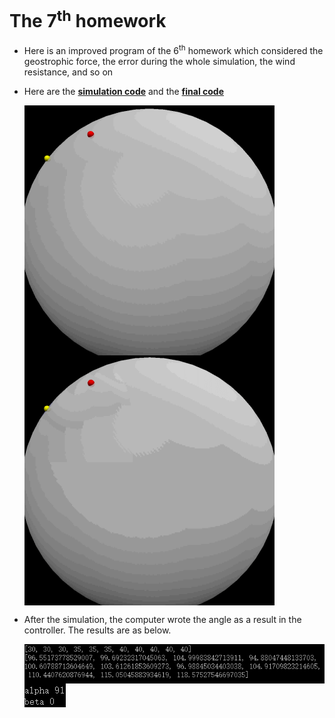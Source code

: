 # The 7<sup>th</sup> homework

- Here is an improved program of the 6<sup>th</sup> homework which considered the geostrophic force, the error during the whole simulation, the wind resistance, and so on

- Here are the [**simulation code**](code/VPythonMissile.py) and the [**final code**](code/missile.py)

    <img src="img/simulation_missile.gif" width = "400" height = "400" alt="Missilegif" align=center />
    <img src="img/missile.gif" width = "400" height = "400" alt="Missilegif" align=center />

- After the simulation, the computer wrote the angle as a result in the controller. The results are as below.

    <img src="img/output_1.png" alt="output" align=center />
    
    <img src="img/output_2.png" alt="output" align=center />
